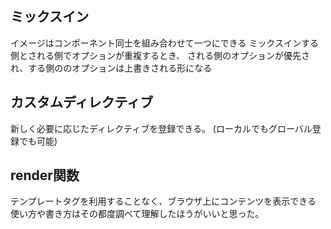 ## ミックスイン
イメージはコンポーネント同士を組み合わせて一つにできる
ミックスインする側とされる側でオプションが重複するとき、
される側のオプションが優先され、する側ののオプションは上書きされる形になる

## カスタムディレクティブ
新しく必要に応じたディレクティブを登録できる。
(ローカルでもグローバル登録でも可能)

## render関数
テンプレートタグを利用することなく、ブラウザ上にコンテンツを表示できる
使い方や書き方はその都度調べて理解したほうがいいと思った。
